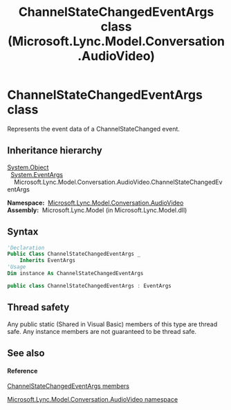 ﻿---
title: ChannelStateChangedEventArgs class (Microsoft.Lync.Model.Conversation.AudioVideo)
TOCTitle: ChannelStateChangedEventArgs class
ms:assetid: T:Microsoft.Lync.Model.Conversation.AudioVideo.ChannelStateChangedEventArgs_DI_3_UC_OCS14MrefLyncWPF
ms:mtpsurl: https://msdn.microsoft.com/en-us/library/microsoft.lync.model.conversation.audiovideo.channelstatechangedeventargs_di_3_uc_ocs14mreflyncwpf(v=office.15)
ms:contentKeyID: 48589316
ms.date: 07/28/2014
mtps_version: v=office.15
f1_keywords:
- Microsoft.Lync.Model.Conversation.AudioVideo.ChannelStateChangedEventArgs
dev_langs:
- CSharp
- JScript
- VB
- other
---

# ChannelStateChangedEventArgs class

Represents the event data of a ChannelStateChanged event.

## Inheritance hierarchy

[System.Object](http://msdn2.microsoft.com/en-us/library/e5kfa45b)  
  [System.EventArgs](http://msdn2.microsoft.com/en-us/library/118wxtk3)  
    Microsoft.Lync.Model.Conversation.AudioVideo.ChannelStateChangedEventArgs  

**Namespace:**  [Microsoft.Lync.Model.Conversation.AudioVideo](microsoft-lync-model-conversation-audiovideo-namespace_2.md)  
**Assembly:**  Microsoft.Lync.Model (in Microsoft.Lync.Model.dll)

## Syntax

``` vb
'Declaration
Public Class ChannelStateChangedEventArgs _
    Inherits EventArgs
'Usage
Dim instance As ChannelStateChangedEventArgs
```

``` csharp
public class ChannelStateChangedEventArgs : EventArgs
```

## Thread safety

Any public static (Shared in Visual Basic) members of this type are thread safe. Any instance members are not guaranteed to be thread safe.

## See also

#### Reference

[ChannelStateChangedEventArgs members](channelstatechangedeventargs-members-microsoft-lync-model-conversation-audiovideo_2.md)

[Microsoft.Lync.Model.Conversation.AudioVideo namespace](microsoft-lync-model-conversation-audiovideo-namespace_2.md)

